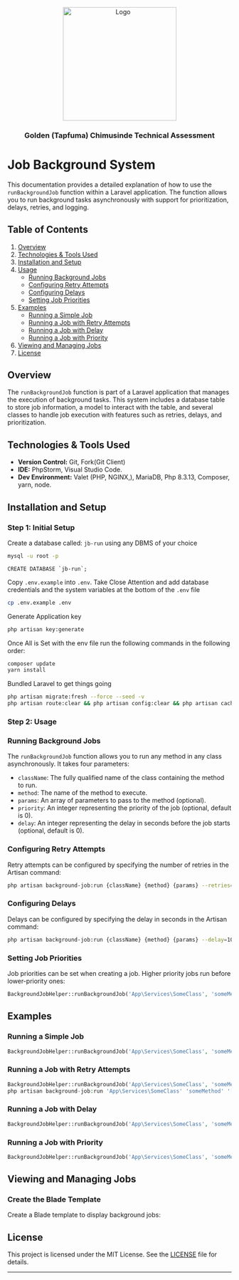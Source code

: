 <p align="center">
  <a href="https://github.com/Chimsy/GoldenChimusindeIOS">
    <img src="https://chimsy.co.zw/images/logos/chimsy.png" alt="Logo" width="255" height="255">
  </a>

<h3 align="center">Golden (Tapfuma) Chimusinde Technical Assessment</h3>


# Job Background System

This documentation provides a detailed explanation of how to use the `runBackgroundJob` function within a Laravel application. The function allows you to run background tasks asynchronously with support for prioritization, delays, retries, and logging.

## Table of Contents
1. [Overview](#overview)
2. [Technologies & Tools Used](#technologies--tools-used)
3. [Installation and Setup](#installation-and-setup)
4. [Usage](#usage)
    - [Running Background Jobs](#running-background-jobs)
    - [Configuring Retry Attempts](#configuring-retry-attempts)
    - [Configuring Delays](#configuring-delays)
    - [Setting Job Priorities](#setting-job-priorities)
5. [Examples](#examples)
    - [Running a Simple Job](#running-a-simple-job)
    - [Running a Job with Retry Attempts](#running-a-job-with-retry-attempts)
    - [Running a Job with Delay](#running-a-job-with-delay)
    - [Running a Job with Priority](#running-a-job-with-priority)
6. [Viewing and Managing Jobs](#viewing-and-managing-jobs)
7. [License](#license)

## Overview

The `runBackgroundJob` function is part of a Laravel application that manages the execution of background tasks. This system includes a database table to store job information, a model to interact with the table, and several classes to handle job execution with features such as retries, delays, and prioritization.

## Technologies & Tools Used
- **Version Control:** Git, Fork(Git Client)
- **IDE:** PhpStorm, Visual Studio Code.
- **Dev Environment:** Valet (PHP, NGINX,), MariaDB, Php 8.3.13, Composer, yarn, node.


## Installation and Setup

### Step 1: Initial Setup 

Create a database called: `jb-run` using any DBMS of your choice

```bash
mysql -u root -p
```

```mysql
CREATE DATABASE `jb-run`;
```

Copy `.env.example` into `.env`. Take Close Attention and add database credentials and the system variables at the bottom of the `.env` file

```bash
cp .env.example .env
```
Generate Application key

```bash
php artisan key:generate
```

Once All is Set with the env file run the following commands in the following order:
```bash
composer update
yarn install
```

Bundled Laravel to get things going
```bash
php artisan migrate:fresh --force --seed -v
php artisan route:clear && php artisan config:clear && php artisan cache:clear && php artisan view:clear && composer dump-autoload
```


### Step 2: Usage

### Running Background Jobs

The `runBackgroundJob` function allows you to run any method in any class asynchronously. It takes four parameters:
- `className`: The fully qualified name of the class containing the method to run.
- `method`: The name of the method to execute.
- `params`: An array of parameters to pass to the method (optional).
- `priority`: An integer representing the priority of the job (optional, default is 0).
- `delay`: An integer representing the delay in seconds before the job starts (optional, default is 0).

### Configuring Retry Attempts

Retry attempts can be configured by specifying the number of retries in the Artisan command:

```bash
php artisan background-job:run {className} {method} {params} --retries=10
```

### Configuring Delays

Delays can be configured by specifying the delay in seconds in the Artisan command:

```bash
php artisan background-job:run {className} {method} {params} --delay=10
```

### Setting Job Priorities

Job priorities can be set when creating a job. Higher priority jobs run before lower-priority ones:

```php
BackgroundJobHelper::runBackgroundJob('App\Services\SomeClass', 'someMethod', ['param1', 'param2'], 5);
```

## Examples

### Running a Simple Job

```php
BackgroundJobHelper::runBackgroundJob('App\Services\SomeClass', 'someMethod', ['param1', 'param2']);
```

### Running a Job with Retry Attempts

```php
BackgroundJobHelper::runBackgroundJob('App\Services\SomeClass', 'someMethod', ['param1', 'param2'], 0, 0);
php artisan background-job:run 'App\Services\SomeClass' 'someMethod' '["param1", "param2"]' --retries=5
```

### Running a Job with Delay

```php
BackgroundJobHelper::runBackgroundJob('App\Services\SomeClass', 'someMethod', ['param1', 'param2'], 0, 10);
```

### Running a Job with Priority

```php
BackgroundJobHelper::runBackgroundJob('App\Services\SomeClass', 'someMethod', ['param1', 'param2'], 5);
```

## Viewing and Managing Jobs

### Create the Blade Template

Create a Blade template to display background jobs:


## License

This project is licensed under the MIT License. See the [LICENSE](LICENSE) file for details.

---
